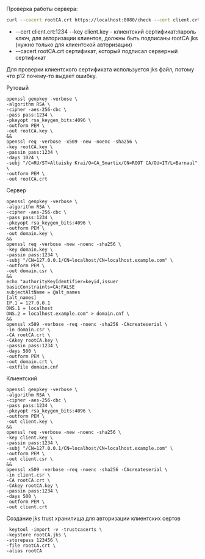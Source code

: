 Проверка работы сервера:
```sh
curl --cacert rootCA.crt https://localhost:8080/check --cert client.crt:1234 --key client.key
```
- --cert client.crt:1234 --key client.key - клиентский сертификат:пароль ключ, для авторизации клиентов,
должны быть подписаны rootCA.jks (нужно только для клиентской авторизации)
- --cacert rootCA.crt сертификат, который подписал серверный сертификат 


Для проверки клиентского сертификата используется jks файл, потому что p12 почему-то выдает ошибку.

Рутовый
```shell
openssl genpkey -verbose \
-algorithm RSA \
-cipher -aes-256-cbc \
-pass pass:1234 \
-pkeyopt rsa_keygen_bits:4096 \
-outform PEM \
-out rootCA.key \
&&
openssl req -verbose -x509 -new -noenc -sha256 \
-key rootCA.key \
-passin pass:1234 \
-days 1024 \
-subj "/C=RU/ST=Altaisky Krai/O=CA_Smartix/CN=ROOT CA/OU=IT/L=Barnaul" \
-outform PEM \
-out rootCA.crt
```

Сервер
```shell
openssl genpkey -verbose \
-algorithm RSA \
-cipher -aes-256-cbc \
-pass pass:1234 \
-pkeyopt rsa_keygen_bits:4096 \
-outform PEM \
-out domain.key \
&&
openssl req -verbose -new -noenc -sha256 \
-key domain.key \
-passin pass:1234 \
-subj "/CN=127.0.0.1/CN=localhost/CN=localhost.example.com" \
-outform PEM \
-out domain.csr \
&&
echo "authorityKeyIdentifier=keyid,issuer
basicConstraints=CA:FALSE
subjectAltName = @alt_names
[alt_names]
IP.1 = 127.0.0.1
DNS.1 = localhost
DNS.2 = localhost.example.com" > domain.cnf \
&&
openssl x509 -verbose -req -noenc -sha256 -CAcreateserial \
-in domain.csr \
-CA rootCA.crt \
-CAkey rootCA.key \
-passin pass:1234 \
-days 500 \
-outform PEM \
-out domain.crt \
-extfile domain.cnf
```

Клиентский
```shell
openssl genpkey -verbose \
-algorithm RSA \
-cipher -aes-256-cbc \
-pass pass:1234 \
-pkeyopt rsa_keygen_bits:4096 \
-outform PEM \
-out client.key \
&&
openssl req -verbose -new -noenc -sha256 \
-key client.key \
-passin pass:1234 \
-subj "/CN=127.0.0.1/CN=localhost/CN=localhost.example.com" \
-outform PEM \
-out client.csr \
&&
openssl x509 -verbose -req -noenc -sha256 -CAcreateserial \
-in client.csr \
-CA rootCA.crt \
-CAkey rootCA.key \
-passin pass:1234 \
-days 500 \
-outform PEM \
-out client.crt
```

Создание jks trust хранилища для авторизации клиентских сертов
```shell
 keytool -import -v -trustcacerts \                                                           
-keystore rootCA.jks \
-storepass 123456 \
-file rootCA.crt \
-alias rootCA
```